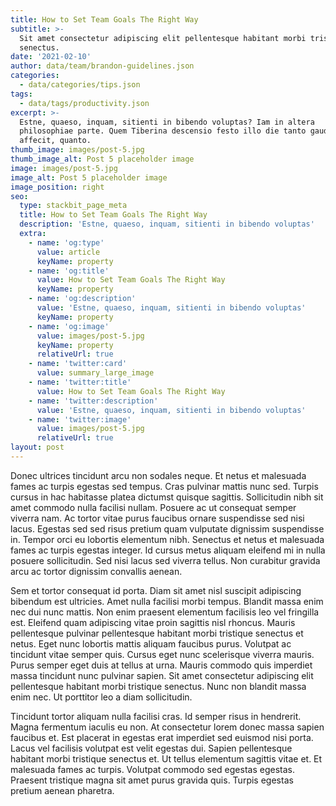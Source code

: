 ```yaml
---
title: How to Set Team Goals The Right Way
subtitle: >-
  Sit amet consectetur adipiscing elit pellentesque habitant morbi tristique
  senectus.
date: '2021-02-10'
author: data/team/brandon-guidelines.json
categories:
  - data/categories/tips.json
tags:
  - data/tags/productivity.json
excerpt: >-
  Estne, quaeso, inquam, sitienti in bibendo voluptas? Iam in altera
  philosophiae parte. Quem Tiberina descensio festo illo die tanto gaudio
  affecit, quanto.
thumb_image: images/post-5.jpg
thumb_image_alt: Post 5 placeholder image
image: images/post-5.jpg
image_alt: Post 5 placeholder image
image_position: right
seo:
  type: stackbit_page_meta
  title: How to Set Team Goals The Right Way
  description: 'Estne, quaeso, inquam, sitienti in bibendo voluptas'
  extra:
    - name: 'og:type'
      value: article
      keyName: property
    - name: 'og:title'
      value: How to Set Team Goals The Right Way
      keyName: property
    - name: 'og:description'
      value: 'Estne, quaeso, inquam, sitienti in bibendo voluptas'
      keyName: property
    - name: 'og:image'
      value: images/post-5.jpg
      keyName: property
      relativeUrl: true
    - name: 'twitter:card'
      value: summary_large_image
    - name: 'twitter:title'
      value: How to Set Team Goals The Right Way
    - name: 'twitter:description'
      value: 'Estne, quaeso, inquam, sitienti in bibendo voluptas'
    - name: 'twitter:image'
      value: images/post-5.jpg
      relativeUrl: true
layout: post
---
```


Donec ultrices tincidunt arcu non sodales neque. Et netus et malesuada fames ac turpis egestas sed tempus. Cras pulvinar mattis nunc sed. Turpis cursus in hac habitasse platea dictumst quisque sagittis. Sollicitudin nibh sit amet commodo nulla facilisi nullam. Posuere ac ut consequat semper viverra nam. Ac tortor vitae purus faucibus ornare suspendisse sed nisi lacus. Egestas sed sed risus pretium quam vulputate dignissim suspendisse in. Tempor orci eu lobortis elementum nibh. Senectus et netus et malesuada fames ac turpis egestas integer. Id cursus metus aliquam eleifend mi in nulla posuere sollicitudin. Sed nisi lacus sed viverra tellus. Non curabitur gravida arcu ac tortor dignissim convallis aenean.

Sem et tortor consequat id porta. Diam sit amet nisl suscipit adipiscing bibendum est ultricies. Amet nulla facilisi morbi tempus. Blandit massa enim nec dui nunc mattis. Non enim praesent elementum facilisis leo vel fringilla est. Eleifend quam adipiscing vitae proin sagittis nisl rhoncus. Mauris pellentesque pulvinar pellentesque habitant morbi tristique senectus et netus. Eget nunc lobortis mattis aliquam faucibus purus. Volutpat ac tincidunt vitae semper quis. Cursus eget nunc scelerisque viverra mauris. Purus semper eget duis at tellus at urna. Mauris commodo quis imperdiet massa tincidunt nunc pulvinar sapien. Sit amet consectetur adipiscing elit pellentesque habitant morbi tristique senectus. Nunc non blandit massa enim nec. Ut porttitor leo a diam sollicitudin.

Tincidunt tortor aliquam nulla facilisi cras. Id semper risus in hendrerit. Magna fermentum iaculis eu non. At consectetur lorem donec massa sapien faucibus et. Est placerat in egestas erat imperdiet sed euismod nisi porta. Lacus vel facilisis volutpat est velit egestas dui. Sapien pellentesque habitant morbi tristique senectus et. Ut tellus elementum sagittis vitae et. Et malesuada fames ac turpis. Volutpat commodo sed egestas egestas. Praesent tristique magna sit amet purus gravida quis. Turpis egestas pretium aenean pharetra.
